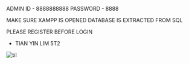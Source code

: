 ADMIN ID - 8888888888
PASSWORD - 8888

MAKE SURE XAMPP IS OPENED
DATABASE IS EXTRACTED FROM SQL

PLEASE REGISTER BEFORE LOGIN
- TIAN YIN LIM 5T2

![til](https://raw.githubusercontent.com/hashrocket/hr-til/master/app/assets/images/banner.png)

